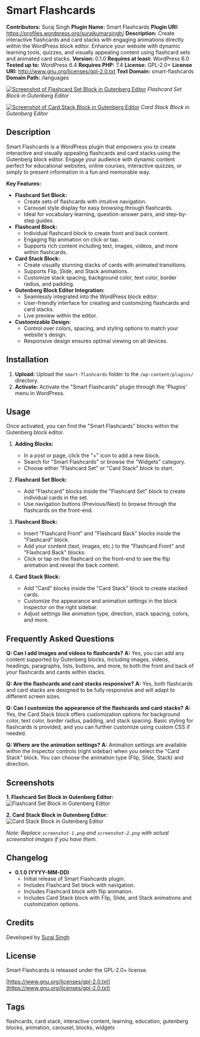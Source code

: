 # Smart Flashcards

**Contributors:** Suraj Singh
**Plugin Name:** Smart Flashcards
**Plugin URI:** https://profiles.wordpress.org/surajkumarsingh/
**Description:** Create interactive flashcards and card stacks with engaging animations directly within the WordPress block editor. Enhance your website with dynamic learning tools, quizzes, and visually appealing content using flashcard sets and animated card stacks.
**Version:** 0.1.0
**Requires at least:** WordPress 6.0
**Tested up to:** WordPress 6.4
**Requires PHP:** 7.4
**License:** GPL-2.0+
**License URI:** http://www.gnu.org/licenses/gpl-2.0.txt
**Text Domain:** smart-flashcards
**Domain Path:** /languages

[![Screenshot of Flashcard Set Block in Gutenberg Editor](screenshot-1.png)](screenshot-1.png)
*Flashcard Set Block in Gutenberg Editor*

[![Screenshot of Card Stack Block in Gutenberg Editor](screenshot-2.png)](screenshot-2.png)
*Card Stack Block in Gutenberg Editor*

## Description

Smart Flashcards is a WordPress plugin that empowers you to create interactive and visually appealing flashcards and card stacks using the Gutenberg block editor.  Engage your audience with dynamic content perfect for educational websites, online courses, interactive quizzes, or simply to present information in a fun and memorable way.

**Key Features:**

*   **Flashcard Set Block:**
    *   Create sets of flashcards with intuitive navigation.
    *   Carousel style display for easy browsing through flashcards.
    *   Ideal for vocabulary learning, question-answer pairs, and step-by-step guides.
*   **Flashcard Block:**
    *   Individual flashcard block to create front and back content.
    *   Engaging flip animation on click or tap.
    *   Supports rich content including text, images, videos, and more within flashcards.
*   **Card Stack Block:**
    *   Create visually stunning stacks of cards with animated transitions.
    *   Supports Flip, Slide, and Stack animations.
    *   Customize stack spacing, background color, text color, border radius, and padding.
*   **Gutenberg Block Editor Integration:**
    *   Seamlessly integrated into the WordPress block editor.
    *   User-friendly interface for creating and customizing flashcards and card stacks.
    *   Live preview within the editor.
*   **Customizable Design:**
    *   Control over colors, spacing, and styling options to match your website's design.
    *   Responsive design ensures optimal viewing on all devices.

## Installation

1.  **Upload:** Upload the `smart-flashcards` folder to the `/wp-content/plugins/` directory.
2.  **Activate:** Activate the "Smart Flashcards" plugin through the 'Plugins' menu in WordPress.

## Usage

Once activated, you can find the "Smart Flashcards" blocks within the Gutenberg block editor.

1.  **Adding Blocks:**
    *   In a post or page, click the "+" icon to add a new block.
    *   Search for "Smart Flashcards" or browse the "Widgets" category.
    *   Choose either "Flashcard Set" or "Card Stack" block to start.

2.  **Flashcard Set Block:**
    *   Add "Flashcard" blocks inside the "Flashcard Set" block to create individual cards in the set.
    *   Use navigation buttons (Previous/Next) to browse through the flashcards on the front-end.

3.  **Flashcard Block:**
    *   Insert "Flashcard Front" and "Flashcard Back" blocks inside the "Flashcard" block.
    *   Add your content (text, images, etc.) to the "Flashcard Front" and "Flashcard Back" blocks.
    *   Click or tap on the flashcard on the front-end to see the flip animation and reveal the back content.

4.  **Card Stack Block:**
    *   Add "Card" blocks inside the "Card Stack" block to create stacked cards.
    *   Customize the appearance and animation settings in the block inspector on the right sidebar.
    *   Adjust settings like animation type, direction, stack spacing, colors, and more.

## Frequently Asked Questions

**Q: Can I add images and videos to flashcards?**
**A:** Yes, you can add any content supported by Gutenberg blocks, including images, videos, headings, paragraphs, lists, buttons, and more, to both the front and back of your flashcards and cards within stacks.

**Q: Are the flashcards and card stacks responsive?**
**A:** Yes, both flashcards and card stacks are designed to be fully responsive and will adapt to different screen sizes.

**Q: Can I customize the appearance of the flashcards and card stacks?**
**A:** Yes, the Card Stack block offers customization options for background color, text color, border radius, padding, and stack spacing.  Basic styling for flashcards is provided, and you can further customize using custom CSS if needed.

**Q:  Where are the animation settings?**
**A:** Animation settings are available within the Inspector controls (right sidebar) when you select the "Card Stack" block. You can choose the animation type (Flip, Slide, Stack) and direction.

## Screenshots

**1. Flashcard Set Block in Gutenberg Editor:**
![Flashcard Set Block in Gutenberg Editor](screenshot-1.png)

**2. Card Stack Block in Gutenberg Editor:**
![Card Stack Block in Gutenberg Editor](screenshot-2.png)

*Note: Replace `screenshot-1.png` and `screenshot-2.png` with actual screenshot images if you have them.*

## Changelog

*   **0.1.0 (YYYY-MM-DD)**
    *   Initial release of Smart Flashcards plugin.
    *   Includes Flashcard Set block with navigation.
    *   Includes Flashcard block with flip animation.
    *   Includes Card Stack block with Flip, Slide, and Stack animations and customization options.

## Credits

Developed by [Suraj Singh](https://profiles.wordpress.org/surajkumarsingh/)

## License

Smart Flashcards is released under the GPL-2.0+ license.

[https://www.gnu.org/licenses/gpl-2.0.txt](https://www.gnu.org/licenses/gpl-2.0.txt)

## Tags

flashcards, card stack, interactive content, learning, education, gutenberg blocks, animation, carousel, blocks, widgets
